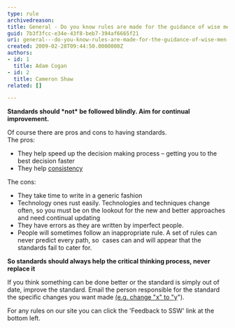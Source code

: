 ```yaml
---
type: rule
archivedreason: 
title: General - Do you know rules are made for the guidance of wise men and the obedience of fools?
guid: 7b3f3fcc-e34e-43f8-beb7-394af6665f21
uri: general---do-you-know-rules-are-made-for-the-guidance-of-wise-men-and-the-obedience-of-fools
created: 2009-02-28T09:44:50.0000000Z
authors:
- id: 1
  title: Adam Cogan
- id: 2
  title: Cameron Shaw
related: []

---
```




  <p><strong>Standards should *not*&#160;be followed blindly. Aim for continual improvement.</strong></p>
<div>Of course there are pros and cons to having standards.</div>
<div>The pros&#58;</div>
<ul><li>They help speed up the decision making process – getting you to the best decision faster</li>
<li>They help <a href="/Management/RulesToSuccessfulProjects/Pages/DoYouUnderstandTheValueOfConsistency.aspx">consistency</a></li></ul>
<div>The cons&#58;</div>
<ul><li>They take time to write in a generic fashion</li>
<li>Technology ones rust easily. Technologies and techniques change often, so you must be on the lookout for the new and better approaches and need continual updating</li>
<li>They have errors as they are written by imperfect people.</li>
<li>People will sometimes follow an inappropriate rule. A set of rules can never predict every path, so&#160; cases can and will appear that the standards fail to cater for.</li></ul>
<p class="ssw15-rteElement-P"><strong>So standards should always help the critical thinking process, never replace it</strong></p>

<p>If you think something can be done better or the standard is simply out of date, improve the standard.&#160;Email the&#160;person responsible for&#160;the standard the specific changes you want made <a id="with specific changes e.g. From x To y" href="/Communication/RulesToBetterEmail/Pages/Change-from-X-to-Y.aspx" shape="rect">(e.g. change &quot;x&quot; to &quot;y</a>&quot;). </p>
<p>For any rules on our site you can click the 'Feedback to SSW' link at the bottom left.</p>

<br><excerpt class='endintro'></excerpt><br>
&#160; 



